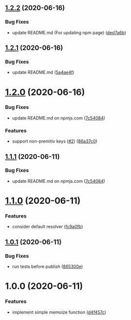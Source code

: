 ## [1.2.2](https://github.com/emech-en/memoization/compare/v1.2.1...v1.2.2) (2020-06-16)


### Bug Fixes

* update README.md (For updating npm page) ([ded7a6b](https://github.com/emech-en/memoization/commit/ded7a6b045b7caec12c1b578fa6256f44cfddde9))

## [1.2.1](https://github.com/emech-en/memoization/compare/v1.2.0...v1.2.1) (2020-06-16)


### Bug Fixes

* update README.md ([5a4ae4f](https://github.com/emech-en/memoization/commit/5a4ae4f01273cbfe9b3d7d27ab057fa8f47ff118))

# [1.2.0](https://github.com/emech-en/memoization/compare/v1.1.0...v1.2.0) (2020-06-16)


### Bug Fixes

* update README.md on npmjs.com ([7c54084](https://github.com/emech-en/memoization/commit/7c54084de2857cf94505b28db85293fd5cb9d112))


### Features

* support non-premitiv keys ([#2](https://github.com/emech-en/memoization/issues/2)) ([86a37c0](https://github.com/emech-en/memoization/commit/86a37c0f3c7fae4a9b7d57002269d97de3a011df))

## [1.1.1](https://github.com/emech-en/memoization/compare/v1.1.0...v1.1.1) (2020-06-11)


### Bug Fixes

* update README.md on npmjs.com ([7c54084](https://github.com/emech-en/memoization/commit/7c54084de2857cf94505b28db85293fd5cb9d112))

# [1.1.0](https://github.com/emech-en/memoization/compare/v1.0.1...v1.1.0) (2020-06-11)


### Features

* consider default resolver ([fc9a0fb](https://github.com/emech-en/memoization/commit/fc9a0fbf93630d9382c0c61a83455f0c9bebf17b))

## [1.0.1](https://github.com/emech-en/memoization/compare/v1.0.0...v1.0.1) (2020-06-11)


### Bug Fixes

* run tests before publish ([865300e](https://github.com/emech-en/memoization/commit/865300ea385b0d64a34f2ae4216f0f40c9d47f76))

# 1.0.0 (2020-06-11)


### Features

* implement simple memoize function ([d4f457c](https://github.com/emech-en/memoization/commit/d4f457ce8762ef4473c8b9bba4231488efe56268))
